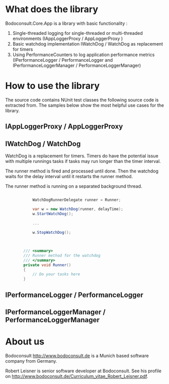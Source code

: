 # What does the library

Bodoconsult.Core.App is a library with basic functionality :

1. Single-threaded logging for single-threaded or multi-threaded environments (IAppLoggerProxy / AppLoggerProxy )
2. Basic watchdog implementation IWatchDog / WatchDog as replacement for timers
3. Using PerformanceCounters to log application performance metrics (IPerformanceLogger / PerformanceLogger and IPerformanceLoggerManager / PerformanceLoggerManager) 




# How to use the library

The source code contains NUnit test classes the following source code is extracted from. The samples below show the most helpful use cases for the library.

## IAppLoggerProxy / AppLoggerProxy




## IWatchDog / WatchDog

WatchDog is a replacement for timers. Timers do have the potential issue with multiple runnings tasks if tasks may run longer than the timer interval. 

The runner method is fired and processed until done. Then the watchdog waits for the delay interval until it restarts the runner method.

The runner method is running on a separated background thread.


``` csharp

            WatchDogRunnerDelegate runner = Runner;

            var w = new WatchDog(runner, delayTime);
            w.StartWatchDog();
			
			...
			
			w.StopWatchDog();
			
```

``` csharp

        /// <summary>
        /// Runner method for the watchdog
        /// </summary>
        private void Runner()
        {
            // Do your tasks here
        }

```

## IPerformanceLogger / PerformanceLogger


## IPerformanceLoggerManager / PerformanceLoggerManager


# About us

Bodoconsult <http://www.bodoconsult.de> is a Munich based software company from Germany.

Robert Leisner is senior software developer at Bodoconsult. See his profile on <http://www.bodoconsult.de/Curriculum_vitae_Robert_Leisner.pdf>.

